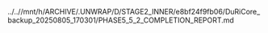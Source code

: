 ../..//mnt/h/ARCHIVE/.UNWRAP/D/STAGE2_INNER/e8bf24f9fb06/DuRiCore_backup_20250805_170301/PHASE5_5_2_COMPLETION_REPORT.md